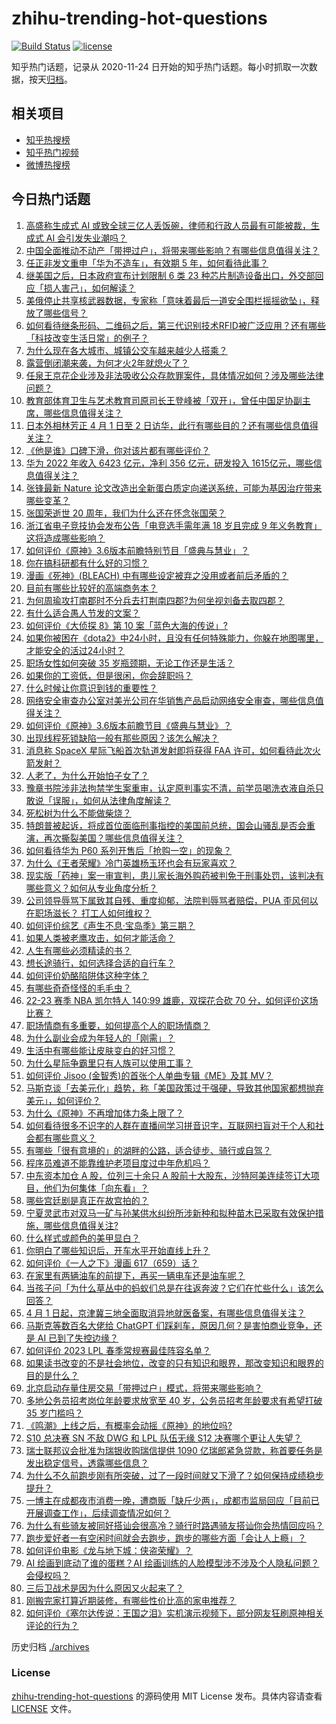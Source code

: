 # zhihu-trending-hot-questions

[![Build Status](https://github.com/justjavac/zhihu-trending-hot-questions/workflows/ci/badge.svg?branch=master)](https://github.com/justjavac/zhihu-trending-hot-questions/actions)
[![license](https://img.shields.io/github/license/justjavac/zhihu-trending-hot-questions)](https://github.com/justjavac/zhihu-trending-hot-questions/blob/master/LICENSE)

知乎热门话题，记录从 2020-11-24
日开始的知乎热门话题。每小时抓取一次数据，按天[归档](./archives)。

## 相关项目

- [知乎热搜榜](https://github.com/justjavac/zhihu-trending-top-search)
- [知乎热门视频](https://github.com/justjavac/zhihu-trending-hot-video)
- [微博热搜榜](https://github.com/justjavac/weibo-trending-hot-search)

## 今日热门话题

<!-- BEGIN -->
<!-- 最后更新时间 Sat Apr 01 2023 04:15:12 GMT+0800 (China Standard Time) -->

1. [高盛称生成式 AI 或致全球三亿人丢饭碗，律师和行政人员最有可能被裁，生成式 AI 会引发失业潮吗？](https://www.zhihu.com/question/592334761)
1. [中国全面推动不动产「带押过户」，将带来哪些影响？有哪些信息值得关注？](https://www.zhihu.com/question/592925072)
1. [任正非发文重申「华为不造车」，有效期 5 年，如何看待此事？](https://www.zhihu.com/question/592963648)
1. [继美国之后，日本政府宣布计划限制 6 类 23 种芯片制造设备出口，外交部回应「损人害己」，如何解读？](https://www.zhihu.com/question/592987582)
1. [美俄停止共享核武器数据，专家称「意味着最后一道安全围栏摇摇欲坠」，释放了哪些信号？](https://www.zhihu.com/question/592995584)
1. [如何看待继条形码、二维码之后，第三代识别技术RFID被广泛应用？还有哪些「科技改变生活日常」的例子？](https://www.zhihu.com/question/592934014)
1. [为什么现在各大城市、城镇公交车越来越少人搭乘？](https://www.zhihu.com/question/499694539)
1. [露营倒闭潮来袭，为何才火2年就熄火了？](https://www.zhihu.com/question/592931945)
1. [任泉王京花企业涉及非法吸收公众存款罪案件，具体情况如何？涉及哪些法律问题？](https://www.zhihu.com/question/592998973)
1. [教育部体育卫生与艺术教育司原司长王登峰被「双开」，曾任中国足协副主席，哪些信息值得关注？](https://www.zhihu.com/question/593000341)
1. [日本外相林芳正 4 月 1 日至 2 日访华，此行有哪些目的？还有哪些信息值得关注？](https://www.zhihu.com/question/592978050)
1. [《他是谁》口碑下滑，你对该片都有哪些评价？](https://www.zhihu.com/question/592118637)
1. [华为 2022 年收入 6423 亿元，净利 356 亿元，研发投入 1615亿元，哪些信息值得关注？](https://www.zhihu.com/question/592995333)
1. [张锋最新 Nature 论文改造出全新蛋白质定向递送系统，可能为基因治疗带来哪些变革？](https://www.zhihu.com/question/592870576)
1. [张国荣逝世 20 周年，我们为什么还在怀念张国荣？](https://www.zhihu.com/question/592556052)
1. [浙江省电子竞技协会发布公告「电竞选手需年满 18 岁且完成 9 年义务教育」这将造成哪些影响？](https://www.zhihu.com/question/592323381)
1. [如何评价《原神》3.6版本前瞻特别节目「盛典与慧业」？](https://www.zhihu.com/question/593054716)
1. [你在搞科研都有什么好的习惯？](https://www.zhihu.com/question/60944537)
1. [漫画《死神》(BLEACH) 中有哪些设定被弃之没用或者前后矛盾的？](https://www.zhihu.com/question/25282426)
1. [目前有哪些比较好的高端商务本？](https://www.zhihu.com/question/520111015)
1. [为何周瑜攻打南郡时不分兵去打荆南四郡?为何坐视刘备去取四郡？](https://www.zhihu.com/question/591788874)
1. [有什么适合愚人节发的文案？](https://www.zhihu.com/question/384161921)
1. [如何评价《大侦探 8》第 10 案「蓝色大海的传说」?](https://www.zhihu.com/question/592746844)
1. [如果你被困在《dota2》中24小时，且没有任何特殊能力，你躲在地图哪里，才能安全的活过24小时？](https://www.zhihu.com/question/589974609)
1. [职场女性如何突破 35 岁瓶颈期，无论工作还是生活？](https://www.zhihu.com/question/586920130)
1. [如果你的工资低，但是很闲，你会辞职吗？](https://www.zhihu.com/question/590295663)
1. [什么时候让你意识到钱的重要性？](https://www.zhihu.com/question/588331716)
1. [网络安全审查办公室对美光公司在华销售产品启动网络安全审查，哪些信息值得关注？](https://www.zhihu.com/question/593057294)
1. [如何评价《原神》3.6版本前瞻节目《盛典与慧业》？](https://www.zhihu.com/question/593060739)
1. [出现线程死锁缺陷一般有那些原因？该怎么解决？](https://www.zhihu.com/question/591554208)
1. [消息称 SpaceX 星际飞船首次轨道发射即将获得 FAA 许可，如何看待此次火箭发射？](https://www.zhihu.com/question/592789824)
1. [人老了，为什么开始怕子女了？](https://www.zhihu.com/question/592302679)
1. [豫章书院涉非法拘禁学生案重审，认定原判事实不清，前学员喝洗衣液自杀只敢说「误服」，如何从法律角度解读？](https://www.zhihu.com/question/592941741)
1. [死松树为什么不能做柴烧？](https://www.zhihu.com/question/572587157)
1. [特朗普被起诉，将成首位面临刑事指控的美国前总统，国会山骚乱是否会重演，再次撕裂美国？哪些信息值得关注？](https://www.zhihu.com/question/592923857)
1. [如何看待华为 P60 系列开售后「抢购一空」的现象？](https://www.zhihu.com/question/592784285)
1. [为什么《王者荣耀》冷门英雄杨玉环也会有玩家喜欢？](https://www.zhihu.com/question/592068752)
1. [现实版「药神」案一审宣判，患儿家长海外购药被判免于刑事处罚，该判决有哪些意义？如何从专业角度分析？](https://www.zhihu.com/question/592959417)
1. [公司领导辱骂下属致其自残、重度抑郁，法院判辱骂者赔偿，PUA 歪风何以在职场滋长？ 打工人如何维权？](https://www.zhihu.com/question/592937361)
1. [如何评价综艺《声生不息·宝岛季》第三期？](https://www.zhihu.com/question/592828941)
1. [如果人类被老鹰攻击，如何才能活命？](https://www.zhihu.com/question/515362116)
1. [人生有哪些必须精读的书？](https://www.zhihu.com/question/589713005)
1. [想长途骑行，如何选择合适的自行车？](https://www.zhihu.com/question/588160869)
1. [如何评价奶酪陷阱体这种字体？](https://www.zhihu.com/question/444715076)
1. [有哪些奇奇怪怪的毛毛虫？](https://www.zhihu.com/question/264503378)
1. [22-23 赛季 NBA 凯尔特人 140:99 雄鹿，双探花合砍 70 分，如何评价这场比赛？](https://www.zhihu.com/question/592910740)
1. [职场情商有多重要，如何提高个人的职场情商？](https://www.zhihu.com/question/587850218)
1. [为什么副业会成为年轻人的「刚需」？](https://www.zhihu.com/question/592107616)
1. [生活中有哪些能让皮肤变白的好习惯？](https://www.zhihu.com/question/592532293)
1. [为什么星际争霸里只有人族可以使用工事？](https://www.zhihu.com/question/470972939)
1. [如何评价 Jisoo (金智秀)的首张个人单曲专辑《ME》及其 MV？](https://www.zhihu.com/question/588192497)
1. [马斯克谈「去美元化」趋势，称「美国政策过于强硬，导致其他国家都想抛弃美元」，如何评价？](https://www.zhihu.com/question/592937011)
1. [为什么《原神》不再增加体力条上限了？](https://www.zhihu.com/question/592523417)
1. [如何看待很多不识字的人群在直播间学习拼音识字，互联网扫盲对于个人和社会都有哪些意义？](https://www.zhihu.com/question/592932439)
1. [有哪些「很有意境的」的湖畔的公路，适合徒步、骑行或自驾？](https://www.zhihu.com/question/591400167)
1. [程序员难道不能靠维护老项目度过中年危机吗？](https://www.zhihu.com/question/327556887)
1. [中东资本加仓 A 股，位列三十余只 A 股前十大股东，沙特阿美连续签订大项目，他们为何集体「向东看」？](https://www.zhihu.com/question/592767936)
1. [哪些宫廷剧是真正在故宫拍的？](https://www.zhihu.com/question/21144740)
1. [宁夏灵武市对双马一矿与孙某供水纠纷所涉新种和拟种苗木已采取有效保护措施，哪些信息值得关注?](https://www.zhihu.com/question/592877237)
1. [什么样式或颜色的美甲显白？](https://www.zhihu.com/question/330219968)
1. [你明白了哪些知识后，开车水平开始直线上升？](https://www.zhihu.com/question/545590864)
1. [如何评价《一人之下》漫画 617（659）话？](https://www.zhihu.com/question/592883951)
1. [在家里有两辆油车的前提下，再买一辆电车还是油车呢？](https://www.zhihu.com/question/592783793)
1. [当孩子问「为什么草丛中的蚂蚁们总是在往返奔波？它们在忙些什么」该怎么回答？](https://www.zhihu.com/question/592132724)
1. [4 月 1 日起，京津冀三地全面取消异地就医备案，有哪些信息值得关注？](https://www.zhihu.com/question/592932778)
1. [马斯克等数百名大佬给 ChatGPT 们踩刹车，原因几何？是害怕商业竞争，还是 AI 已到了失控边缘？](https://www.zhihu.com/question/592941996)
1. [如何评价 2023 LPL 春季常规赛最佳阵容名单？](https://www.zhihu.com/question/592991469)
1. [如果读书改变的不是社会地位，改变的只有知识和眼界，那改变知识和眼界的目的是什么？](https://www.zhihu.com/question/589928517)
1. [北京启动存量住房交易「带押过户」模式，将带来哪些影响？](https://www.zhihu.com/question/592957643)
1. [多地公务员招考岗位年龄要求放宽至 40 岁，公务员招考年龄要求有希望打破 35 岁门槛吗？](https://www.zhihu.com/question/592727665)
1. [《鸣潮》上线之后，有概率会动摇《原神》的地位吗?](https://www.zhihu.com/question/592623236)
1. [S10 总决赛 SN 不敌 DWG 和 LPL 队伍无缘 S12 决赛哪个更让人失望？](https://www.zhihu.com/question/592315370)
1. [瑞士联邦议会批准为瑞银收购瑞信提供 1090 亿瑞郎紧急贷款，称首要任务是发出稳定信号，透露哪些信息？](https://www.zhihu.com/question/592923353)
1. [为什么不久前跑步刚有所突破，过了一段时间就又下滑了？如何保持成绩稳步提升？](https://www.zhihu.com/question/592013677)
1. [一博主在成都夜市消费一晚，遭商贩「缺斤少两」，成都市监局回应「目前已开展调查工作」，后续调查情况如何？](https://www.zhihu.com/question/592728780)
1. [为什么有些骑友被同好搭讪会很高冷？骑行时路遇骑友搭讪你会热情回应吗？](https://www.zhihu.com/question/589510294)
1. [跑步爱好者一有空闲时间就会去跑步，跑步的哪些方面「会让人上瘾」？](https://www.zhihu.com/question/589179688)
1. [如何评价电影《龙与地下城：侠盗荣耀》？](https://www.zhihu.com/question/592633466)
1. [AI 绘画到底动了谁的蛋糕？AI 绘画训练的人脸模型涉不涉及个人隐私问题？会侵权吗？](https://www.zhihu.com/question/592600797)
1. [三后卫战术是因为什么原因又火起来了？](https://www.zhihu.com/question/592177582)
1. [刚搬完家打算近期装修，有哪些性价比高的家电推荐？](https://www.zhihu.com/question/592870662)
1. [如何评价《塞尔达传说：王国之泪》实机演示视频下，部分网友狂刷原神相关评论的行为？](https://www.zhihu.com/question/592472141)

<!-- END -->

历史归档 [./archives](./archives)

### License

[zhihu-trending-hot-questions](https://github.com/justjavac/zhihu-trending-hot-questions)
的源码使用 MIT License 发布。具体内容请查看 [LICENSE](./LICENSE) 文件。
